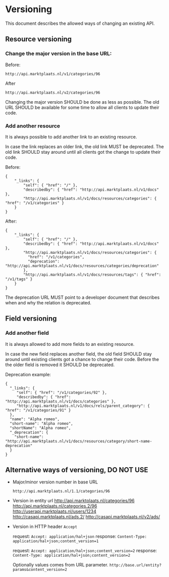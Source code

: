 Versioning
==========

This document describes the allowed ways of changing an existing API.

Resource versioning
-------------------

### Change the major version in the base URL:

Before:

    http://api.marktplaats.nl/v1/categories/96

After

    http://api.marktplaats.nl/v2/categories/96

Changing the major version SHOULD be done as less as possible. The old URL SHOULD be available for some time to allow
all clients to update their code.

### Add another resource

It is always possible to add another link to an existing resource.

In case the link replaces an older link, the old link MUST be deprecated. The old link SHOULD stay around until all
clients got the change to update their code.

Before:

    {
        "_links": {
            "self": { "href": "/" },
            "describedby": { "href": "http://api.marktplaats.nl/v1/docs" },
            "http://api.marktplaats.nl/v1/docs/resources/categories": { "href": "/v1/categories" }
        }
    }

After:

    {
        "_links": {
            "self": { "href": "/" },
            "describedby": { "href": "http://api.marktplaats.nl/v1/docs" },
            "http://api.marktplaats.nl/v1/docs/resources/categories": {
              "href": "/v1/categories",
              "deprecation": "http://api.marktplaats.nl/v1/docs/resources/categories/deprecation"
            },
            "http://api.marktplaats.nl/v1/docs/resources/tags": { "href": "/v1/tags" }
        }
    }

The deprecation URL MUST point to a developer document that describes when and why the relation is deprecated.


Field versioning
----------------

### Add another field

It is always allowed to add more fields to an existing resource.

In case the new field replaces another field, the old field SHOULD stay around until existing clients got a chance to
change their code. Before the the older field is removed it SHOULD be deprecated.

Deprecation example:

    {
      "_links": {
         "self": { "href": "/v1/categories/92" },
         "describedby": { "href": "http://api.marktplaats.nl/v1/docs/categories" },
         "http://api.marktplaats.nl/v1/docs/rels/parent_category": { "href": "/v1/categories/91" }
      },
      "name": "Alpha romeo",
      "short-name": "Alpha romeo",
      "shortName": "Alpha romeo",
      "_deprecation": {
        "short-name": "http://api.marktplaats.nl/v1/docs/resources/category/short-name-deprecation"
      }
    }

Alternative ways of versioning, DO NOT USE
------------------------------------------

* Major/minor version number in base URL

  `http://api.marktplaats.nl/1.1/categories/96`

* Version in entity url
  http://api.marktplaats.nl/categories/96
  http://api.marktplaats.nl/categories.2/96
  http://userapi.marktplaats.nl/users/1234
  http://casapi.marktplaats.nl/ads.2/
  http://casapi.marktplaats.nl/v2/ads/

* Version in HTTP header `Accept`

  request: `Accept: application/hal+json`
  response: `Content-Type: application/hal+json;content_version=1`

  request: `Accept: application/hal+json;content_version=2`
  response: `Content-Type: application/hal+json;content_version=2`

  Optionally values comes from URL parameter.
  `http://base.url/entity?params&content_version=2`
